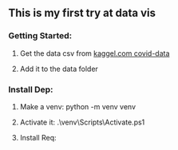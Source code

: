 ## This is my first try at data vis

### Getting Started:
1. Get the data csv from
[kaggel.com covid-data](https://www.kaggle.com/sudalairajkumar/novel-corona-virus-2019-dataset)

2. Add it to the data folder

### Install Dep:
1. Make a venv:
    python -m venv venv

2. Activate it:
    .\venv\Scripts\Activate.ps1
3. Install Req: